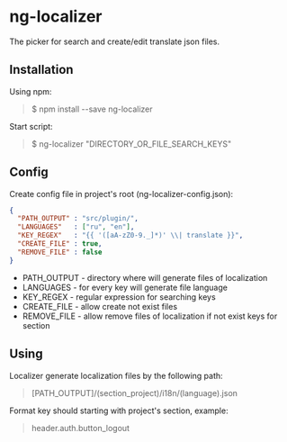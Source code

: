 # ng-localizer

The picker for search and create/edit translate json files. 

## Installation
Using npm:
> $ npm install --save ng-localizer

Start script:
> $ ng-localizer \"DIRECTORY_OR_FILE_SEARCH_KEYS\"

## Config
Create config file in project's root (ng-localizer-config.json):
```json
{
  "PATH_OUTPUT" : "src/plugin/",
  "LANGUAGES"   : ["ru", "en"],
  "KEY_REGEX"   : "{{ '([aA-zZ0-9._]*)' \\| translate }}",
  "CREATE_FILE" : true,
  "REMOVE_FILE" : false
}
```
* PATH_OUTPUT - directory where will generate files of localization
* LANGUAGES - for every key will generate file language
* KEY_REGEX - regular expression for searching keys
* CREATE_FILE - allow create not exist files
* REMOVE_FILE - allow remove files of localization if not exist keys for section

## Using

Localizer generate localization files by the following path:
> [PATH_OUTPUT]/(section_project)/i18n/(language).json

Format key should starting with project's section, example:
> header.auth.button_logout
